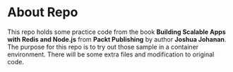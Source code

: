 # About Repo
This repo holds some practice code from the book **Building Scalable Apps with Redis and Node.js** from **Packt Publishing** by author **Joshua Johanan**. The purpose for this repo is to try out those sample in a container environment. There will be some extra files and modification to original code.

